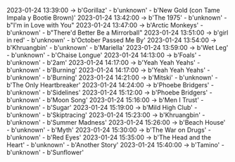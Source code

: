 2023-01-24 13:39:00 -> b'Gorillaz' - b'unknown' - b'New Gold (con Tame Impala y Bootie Brown)'
2023-01-24 13:42:00 -> b'The 1975' - b'unknown' - b"I'm in Love with You"
2023-01-24 13:47:00 -> b'Arctic Monkeys' - b'unknown' - b"There'd Better Be a Mirrorball"
2023-01-24 13:51:00 -> b'girl in red' - b'unknown' - b'October Passed Me By'
2023-01-24 13:54:00 -> b'Khruangbin' - b'unknown' - b'Mariella'
2023-01-24 13:59:00 -> b'Wet Leg' - b'unknown' - b'Chaise Longue'
2023-01-24 14:13:00 -> b'Foals' - b'unknown' - b'2am'
2023-01-24 14:17:00 -> b'Yeah Yeah Yeahs' - b'unknown' - b'Burning'
2023-01-24 14:17:00 -> b'Yeah Yeah Yeahs' - b'unknown' - b'Burning'
2023-01-24 14:21:00 -> b'Mitski' - b'unknown' - b'The Only Heartbreaker'
2023-01-24 14:24:00 -> b'Phoebe Bridgers' - b'unknown' - b'Sidelines'
2023-01-24 15:12:00 -> b'Phoebe Bridgers' - b'unknown' - b'Moon Song'
2023-01-24 15:16:00 -> b'Men I Trust' - b'unknown' - b'Sugar'
2023-01-24 15:19:00 -> b'Mild High Club' - b'unknown' - b'Skiptracing'
2023-01-24 15:23:00 -> b'Khruangbin' - b'unknown' - b'Summer Madness'
2023-01-24 15:26:00 -> b'Beach House' - b'unknown' - b'Myth'
2023-01-24 15:30:00 -> b'The War on Drugs' - b'unknown' - b'Red Eyes'
2023-01-24 15:35:00 -> b'The Head and the Heart' - b'unknown' - b'Another Story'
2023-01-24 15:40:00 -> b'Tamino' - b'unknown' - b'Sunflower'

